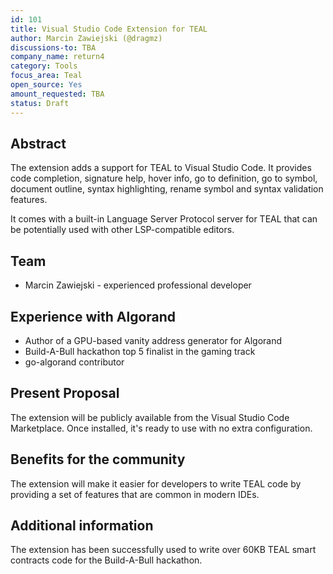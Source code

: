 ```yaml
---
id: 101
title: Visual Studio Code Extension for TEAL
author: Marcin Zawiejski (@dragmz)
discussions-to: TBA
company_name: return4
category: Tools
focus_area: Teal
open_source: Yes
amount_requested: TBA
status: Draft
---
```


## Abstract
The extension adds a support for TEAL to Visual Studio Code. It provides code completion, signature help, hover info, go to definition, go to symbol, document outline, syntax highlighting, rename symbol and syntax validation features.

It comes with a built-in Language Server Protocol server for TEAL that can be potentially used with other LSP-compatible editors.

## Team
- Marcin Zawiejski - experienced professional developer

## Experience with Algorand
- Author of a GPU-based vanity address generator for Algorand
- Build-A-Bull hackathon top 5 finalist in the gaming track
- go-algorand contributor

## Present Proposal
The extension will be publicly available from the Visual Studio Code Marketplace. Once installed, it's ready to use with no extra configuration.

## Benefits for the community
The extension will make it easier for developers to write TEAL code by providing a set of features that are common in modern IDEs.

## Additional information
The extension has been successfully used to write over 60KB TEAL smart contracts code for the Build-A-Bull hackathon.